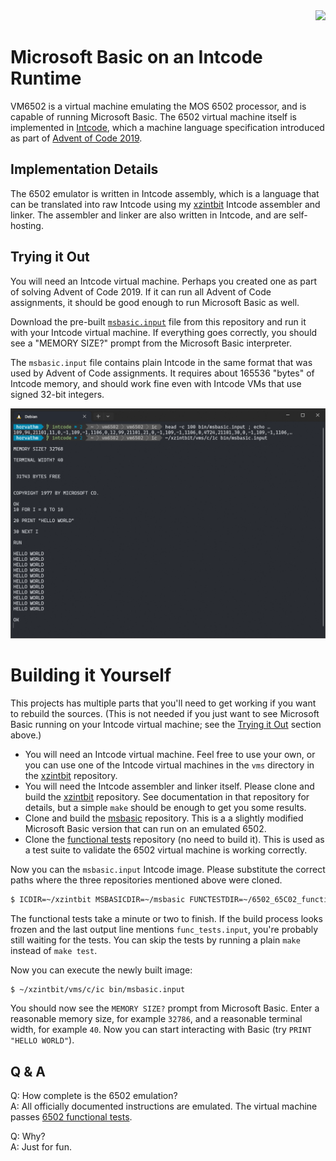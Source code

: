 <div align="right"><img src="https://github.com/matushorvath/vm6502/actions/workflows/build.yml/badge.svg"></div>

# Microsoft Basic on an Intcode Runtime

VM6502 is a virtual machine emulating the MOS 6502 processor, and is capable of running Microsoft Basic. The 6502 virtual machine itself is implemented in [Intcode](https://esolangs.org/wiki/Intcode), which a machine language specification introduced as part of [Advent of Code 2019](https://adventofcode.com/2019).

## Implementation Details

The 6502 emulator is written in Intcode assembly, which is a language that can be translated
into raw Intcode using my [xzintbit](https://github.com/matushorvath/xzintbit) Intcode assembler and linker. The assembler and linker are also written in Intcode, and are self-hosting.

## Trying it Out

You will need an Intcode virtual machine. Perhaps you created one as part of solving Advent of Code 2019. If it can run all Advent of Code assignments, it should be good enough to run Microsoft Basic as well.

Download the pre-built [`msbasic.input`](TODO) file from this repository and run it with your Intcode virtual machine. If everything goes correctly, you should see a "MEMORY SIZE?" prompt from the Microsoft Basic interpreter.

The `msbasic.input` file contains plain Intcode in the same format that was used by Advent of Code assignments. It requires about 165536 "bytes" of Intcode memory, and should work fine even with Intcode VMs that use signed 32-bit integers.

![Screenshot of Intcode VM6502 running Microsoft Basic](docs/screenshot.png)

# Building it Yourself

This projects has multiple parts that you'll need to get working if you want to rebuild the sources. (This is not needed if you just want to see Microsoft Basic running on your Intcode virtual machine; see the [Trying it Out](#trying-it-out) section above.)

- You will need an Intcode virtual machine. Feel free to use your own, or you can use one of the Intcode virtual machines in the `vms` directory in the [xzintbit](https://github.com/matushorvath/xzintbit) repository.
- You will need the Intcode assembler and linker itself. Please clone and build the [xzintbit](https://github.com/matushorvath/xzintbit) repository. See documentation in that repository for details, but a simple `make` should be enough to get you some results.
- Clone and build the [msbasic](https://github.com/matushorvath/msbasic) repository. This is a a slightly modified Microsoft Basic version that can run on an emulated 6502.
- Clone the [functional tests](https://github.com/Klaus2m5/6502_65C02_functional_tests) repository (no need to build it). This is used as a test suite to validate the 6502 virtual machine is working correctly.

Now you can the `msbasic.input` Intcode image. Please substitute the correct paths where the three repositories mentioned above were cloned.
   ```sh
   $ ICDIR=~/xzintbit MSBASICDIR=~/msbasic FUNCTESTDIR=~/6502_65C02_functional_tests make test
   ```

The functional tests take a minute or two to finish. If the build process looks frozen and the last output line mentions `func_tests.input`, you're probably still waiting for the tests. You can skip the tests by running a plain `make` instead of `make test`.

Now you can execute the newly built image:
   ```sh
   $ ~/xzintbit/vms/c/ic bin/msbasic.input
   ```

You should now see the `MEMORY SIZE?` prompt from Microsoft Basic. Enter a reasonable memory size, for example `32786`, and a reasonable terminal width, for example `40`. Now you can start interacting with Basic (try `PRINT "HELLO WORLD"`).

## Q & A

Q: How complete is the 6502 emulation?  
A: All officially documented instructions are emulated. The virtual machine passes [6502 functional tests](https://github.com/amb5l/6502_65C02_functional_tests).

Q: Why?  
A: Just for fun.
